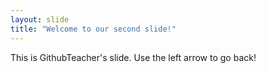 ```yaml
---
layout: slide
title: "Welcome to our second slide!"
---
```

This is GithubTeacher's slide.
Use the left arrow to go back!